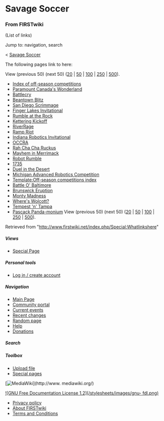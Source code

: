 # Savage Soccer

### From FIRSTwiki

(List of links)

Jump to: navigation, search

&lt; [Savage Soccer](/index.php?title=Savage_Soccer&redirect=no "Savage
Soccer" )  

The following pages link to here:

View (previous 50) (next 50)
([20](/index.php?title=Special:Whatlinkshere/Savage_Soccer&limit=20&from=0
"Special:Whatlinkshere/Savage Soccer" ) |
[50](/index.php?title=Special:Whatlinkshere/Savage_Soccer&limit=50&from=0
"Special:Whatlinkshere/Savage Soccer" ) |
[100](/index.php?title=Special:Whatlinkshere/Savage_Soccer&limit=100&from=0
"Special:Whatlinkshere/Savage Soccer" ) |
[250](/index.php?title=Special:Whatlinkshere/Savage_Soccer&limit=250&from=0
"Special:Whatlinkshere/Savage Soccer" ) |
[500](/index.php?title=Special:Whatlinkshere/Savage_Soccer&limit=500&from=0
"Special:Whatlinkshere/Savage Soccer" )).

  * [Index of off-season competitions](/index.php/Index_of_off-season_competitions "Index of off-season competitions" )
  * [Paramount Canada's Wonderland](/index.php/Paramount_Canada%27s_Wonderland "Paramount Canada's Wonderland" )
  * [Battlecry](/index.php/Battlecry "Battlecry" )
  * [Beantown Blitz](/index.php/Beantown_Blitz "Beantown Blitz" )
  * [San Diego Scrimmage](/index.php/San_Diego_Scrimmage "San Diego Scrimmage" )
  * [Finger Lakes Invitational](/index.php/Finger_Lakes_Invitational "Finger Lakes Invitational" )
  * [Rumble at the Rock](/index.php/Rumble_at_the_Rock "Rumble at the Rock" )
  * [Kettering Kickoff](/index.php/Kettering_Kickoff "Kettering Kickoff" )
  * [RiverRage](/index.php/RiverRage "RiverRage" )
  * [Ramp Riot](/index.php/Ramp_Riot "Ramp Riot" )
  * [Indiana Robotics Invitational](/index.php/Indiana_Robotics_Invitational "Indiana Robotics Invitational" )
  * [OCCRA](/index.php/OCCRA "OCCRA" )
  * [Rah Cha Cha Ruckus](/index.php/Rah_Cha_Cha_Ruckus "Rah Cha Cha Ruckus" )
  * [Mayhem in Merrimack](/index.php/Mayhem_in_Merrimack "Mayhem in Merrimack" )
  * [Robot Rumble](/index.php/Robot_Rumble "Robot Rumble" )
  * [1735](/index.php/1735 "1735" )
  * [Duel in the Desert](/index.php/Duel_in_the_Desert "Duel in the Desert" )
  * [Michigan Advanced Robotics Competition](/index.php/Michigan_Advanced_Robotics_Competition "Michigan Advanced Robotics Competition" )
  * [Template:Off-season competitions index](/index.php/Template:Off-season_competitions_index "Template:Off-season competitions index" )
  * [Battle O' Baltimore](/index.php/Battle_O%27_Baltimore "Battle O' Baltimore" )
  * [Brunswick Eruption](/index.php/Brunswick_Eruption "Brunswick Eruption" )
  * [Monty Madness](/index.php/Monty_Madness "Monty Madness" )
  * [Where's Wolcott?](/index.php/Where%27s_Wolcott%3F "Where's Wolcott?" )
  * [Tempest 'n' Tampa](/index.php/Tempest_%27n%27_Tampa "Tempest 'n' Tampa" )
  * [Pascack Panda-monium](/index.php/Pascack_Panda-monium "Pascack Panda-monium" )
View (previous 50) (next 50)
([20](/index.php?title=Special:Whatlinkshere/Savage_Soccer&limit=20&from=0
"Special:Whatlinkshere/Savage Soccer" ) |
[50](/index.php?title=Special:Whatlinkshere/Savage_Soccer&limit=50&from=0
"Special:Whatlinkshere/Savage Soccer" ) |
[100](/index.php?title=Special:Whatlinkshere/Savage_Soccer&limit=100&from=0
"Special:Whatlinkshere/Savage Soccer" ) |
[250](/index.php?title=Special:Whatlinkshere/Savage_Soccer&limit=250&from=0
"Special:Whatlinkshere/Savage Soccer" ) |
[500](/index.php?title=Special:Whatlinkshere/Savage_Soccer&limit=500&from=0
"Special:Whatlinkshere/Savage Soccer" )).

Retrieved from "<http://www.firstwiki.net/index.php/Special:Whatlinkshere>"

##### Views

  * [Special Page](/index.php/Special:Whatlinkshere/Savage_Soccer)

##### Personal tools

  * [Log in / create account](/index.php?title=Special:Userlogin&returnto=Special:Whatlinkshere)

[](/index.php/Main_Page "Main Page" )

##### Navigation

  * [Main Page](/index.php/Main_Page)
  * [Community portal](/index.php/FIRSTwiki:Community_portal)
  * [Current events](/index.php/Current_events)
  * [Recent changes](/index.php/Special:Recentchanges)
  * [Random page](/index.php/Special:Random)
  * [Help](/index.php/Help:Contents)
  * [Donations](/index.php/FIRSTwiki:Site_support)

##### Search



##### Toolbox

  * [Upload file](/index.php/Special:Upload)
  * [Special pages](/index.php/Special:Specialpages)

[![MediaWiki](/skins/common/images/poweredby_mediawiki_88x31.png)](http://www.
mediawiki.org/)

[![GNU Free Documentation License 1.2](/stylesheets/images/gnu-
fdl.png)](http://www.gnu.org/copyleft/fdl.html)

  * [Privacy policy](/index.php/FIRSTwiki:Privacy_policy "FIRSTwiki:Privacy policy" )
  * [About FIRSTwiki](/index.php/FIRSTwiki:About "FIRSTwiki:About" )
  * [Terms and Conditions](/index.php/FIRSTwiki:Terms_and_conditions "FIRSTwiki:Terms and conditions" )

